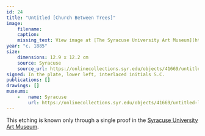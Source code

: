 ```yaml
---
id: 24
title: "Untitled [Church Between Trees]"
image:
    filename: 
    caption: 
    missing_text: View image at [The Syracuse University Art Museum](https://onlinecollections.syr.edu/objects/41669/untitled-landscape-with-split-log-fence-two-large-trees-f)
year: "c. 1885"
size:
    dimensions: 12.9 x 12.2 cm
    source: Syracuse
    source_url: https://onlinecollections.syr.edu/objects/41669/untitled-landscape-with-split-log-fence-two-large-trees-f
signed: In the plate, lower left, interlaced initials S.C.
publications: []
drawings: []
museums: 
    -   name: Syracuse
        url: https://onlinecollections.syr.edu/objects/41669/untitled-landscape-with-split-log-fence-two-large-trees-f
---
```

This etching is known only through a single proof in the [Syracuse University Art Museum](https://onlinecollections.syr.edu/objects/42453/untitled-swamp-landscape).